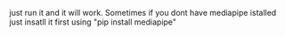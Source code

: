just run it and it will work. Sometimes if you dont have mediapipe istalled just insatll it first using "pip install mediapipe"
